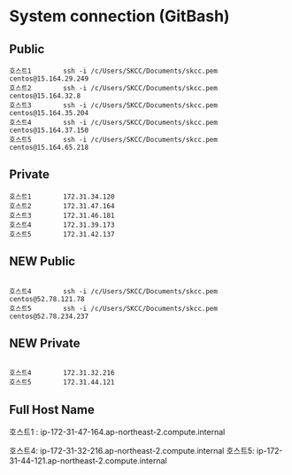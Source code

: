 # System connection (GitBash)
## Public
```
호스트1		ssh -i /c/Users/SKCC/Documents/skcc.pem centos@15.164.29.249
호스트2		ssh -i /c/Users/SKCC/Documents/skcc.pem centos@15.164.32.8	
호스트3		ssh -i /c/Users/SKCC/Documents/skcc.pem centos@15.164.35.204
호스트4		ssh -i /c/Users/SKCC/Documents/skcc.pem centos@15.164.37.150
호스트5		ssh -i /c/Users/SKCC/Documents/skcc.pem centos@15.164.65.218
```
## Private
```
호스트1		172.31.34.120
호스트2		172.31.47.164
호스트3		172.31.46.181
호스트4		172.31.39.173
호스트5		172.31.42.137
```
## NEW Public
```

호스트4		ssh -i /c/Users/SKCC/Documents/skcc.pem centos@52.78.121.78
호스트5		ssh -i /c/Users/SKCC/Documents/skcc.pem centos@52.78.234.237
```
## NEW Private
```

호스트4		172.31.32.216
호스트5		172.31.44.121
```
## Full Host Name
호스트1 : ip-172-31-47-164.ap-northeast-2.compute.internal

호스트4: ip-172-31-32-216.ap-northeast-2.compute.internal
호스트5: ip-172-31-44-121.ap-northeast-2.compute.internal
